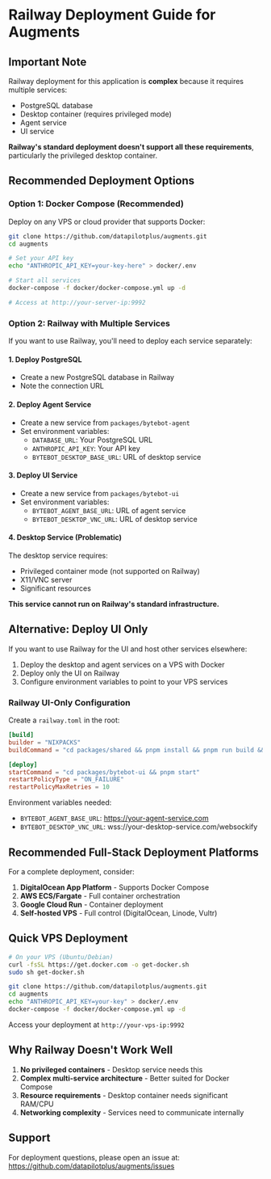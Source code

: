 # Railway Deployment Guide for Augments

## Important Note

Railway deployment for this application is **complex** because it requires multiple services:
- PostgreSQL database
- Desktop container (requires privileged mode)
- Agent service
- UI service

**Railway's standard deployment doesn't support all these requirements**, particularly the privileged desktop container.

## Recommended Deployment Options

### Option 1: Docker Compose (Recommended)

Deploy on any VPS or cloud provider that supports Docker:

```bash
git clone https://github.com/datapilotplus/augments.git
cd augments

# Set your API key
echo "ANTHROPIC_API_KEY=your-key-here" > docker/.env

# Start all services
docker-compose -f docker/docker-compose.yml up -d

# Access at http://your-server-ip:9992
```

### Option 2: Railway with Multiple Services

If you want to use Railway, you'll need to deploy each service separately:

#### 1. Deploy PostgreSQL
- Create a new PostgreSQL database in Railway
- Note the connection URL

#### 2. Deploy Agent Service
- Create a new service from `packages/bytebot-agent`
- Set environment variables:
  - `DATABASE_URL`: Your PostgreSQL URL
  - `ANTHROPIC_API_KEY`: Your API key
  - `BYTEBOT_DESKTOP_BASE_URL`: URL of desktop service

#### 3. Deploy UI Service
- Create a new service from `packages/bytebot-ui`
- Set environment variables:
  - `BYTEBOT_AGENT_BASE_URL`: URL of agent service
  - `BYTEBOT_DESKTOP_VNC_URL`: URL of desktop service

#### 4. Desktop Service (Problematic)
The desktop service requires:
- Privileged container mode (not supported on Railway)
- X11/VNC server
- Significant resources

**This service cannot run on Railway's standard infrastructure.**

## Alternative: Deploy UI Only

If you want to use Railway for the UI and host other services elsewhere:

1. Deploy the desktop and agent services on a VPS with Docker
2. Deploy only the UI on Railway
3. Configure environment variables to point to your VPS services

### Railway UI-Only Configuration

Create a `railway.toml` in the root:

```toml
[build]
builder = "NIXPACKS"
buildCommand = "cd packages/shared && pnpm install && pnpm run build && cd ../bytebot-ui && pnpm install && pnpm run build"

[deploy]
startCommand = "cd packages/bytebot-ui && pnpm start"
restartPolicyType = "ON_FAILURE"
restartPolicyMaxRetries = 10
```

Environment variables needed:
- `BYTEBOT_AGENT_BASE_URL`: https://your-agent-service.com
- `BYTEBOT_DESKTOP_VNC_URL`: wss://your-desktop-service.com/websockify

## Recommended Full-Stack Deployment Platforms

For a complete deployment, consider:

1. **DigitalOcean App Platform** - Supports Docker Compose
2. **AWS ECS/Fargate** - Full container orchestration
3. **Google Cloud Run** - Container deployment
4. **Self-hosted VPS** - Full control (DigitalOcean, Linode, Vultr)

## Quick VPS Deployment

```bash
# On your VPS (Ubuntu/Debian)
curl -fsSL https://get.docker.com -o get-docker.sh
sudo sh get-docker.sh

git clone https://github.com/datapilotplus/augments.git
cd augments
echo "ANTHROPIC_API_KEY=your-key" > docker/.env
docker-compose -f docker/docker-compose.yml up -d
```

Access your deployment at `http://your-vps-ip:9992`

## Why Railway Doesn't Work Well

1. **No privileged containers** - Desktop service needs this
2. **Complex multi-service architecture** - Better suited for Docker Compose
3. **Resource requirements** - Desktop container needs significant RAM/CPU
4. **Networking complexity** - Services need to communicate internally

## Support

For deployment questions, please open an issue at:
https://github.com/datapilotplus/augments/issues

